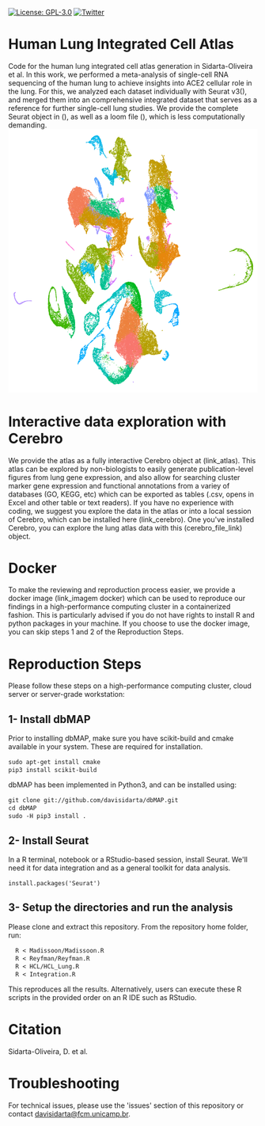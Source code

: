 [![License: GPL-3.0](https://img.shields.io/badge/License-GNU--GLP%20v3.0-green.svg)](https://opensource.org/licenses/GPL-3.0)
[![Twitter](https://img.shields.io/twitter/url/https/twitter.com/DaviSidarta.svg?label=Follow%20%40DaviSidarta&style=social)](https://twitter.com/DaviSidarta)


# Human Lung Integrated Cell Atlas
  Code for the human lung integrated cell atlas generation in Sidarta-Oliveira et al. In this work, we performed a meta-analysis of single-cell RNA sequencing of the human lung to achieve insights into ACE2 cellular role in the lung. For this, we analyzed each dataset individually with Seurat v3(), and merged them into an comprehensive integrated dataset that serves as a reference for further single-cell lung studies. We provide the complete Seurat object in (), as well as a loom file (), which is less computationally demanding. 
    ![Human Lung Integrated Cell Atlas](https://github.com/davisidarta/humanlung/blob/master/Lung.png)


# Interactive data exploration with Cerebro
  We provide the atlas as a fully interactive Cerebro object at (link_atlas). This atlas can be explored by non-biologists to easily generate publication-level figures from lung gene expression, and also allow for searching cluster marker gene expression and functional annotations from a variey of databases (GO, KEGG, etc) which can be exported as tables (.csv, opens in Excel and other table or text readers). If you have no experience with coding, we suggest you explore the data in the atlas or into a local session of Cerebro, which can be installed here (link_cerebro). One you've installed Cerebro, you can explore the lung atlas data with this (cerebro_file_link) object. 

# Docker 
  To make the reviewing and reproduction process easier, we provide a docker image (link_imagem docker) which can be used to reproduce our findings in a high-performance computing cluster in a containerized fashion. This is particularly advised if you do not have rights to install R and python packages in your machine. If you choose to use the docker image, you can skip steps 1 and 2 of the Reproduction Steps.

# Reproduction Steps
  Please follow these steps on a high-performance computing cluster, cloud server or server-grade workstation:
  
## 1- Install dbMAP
  Prior to installing dbMAP, make sure you have scikit-build and cmake available in your system. These are required for installation.
  ```
  sudo apt-get install cmake
  pip3 install scikit-build
  ```
dbMAP has been implemented in Python3, and can be installed using:

```
git clone git://github.com/davisidarta/dbMAP.git
cd dbMAP
sudo -H pip3 install .
```
## 2- Install Seurat
  In a R terminal, notebook or a RStudio-based session, install Seurat. We'll need it for data integration and as a general toolkit for data analysis.

```
install.packages('Seurat')
```
## 3- Setup the directories and run the analysis
  
  Please clone and extract this repository. From the repository home folder, run:
  
```  
  R < Madissoon/Madissoon.R
  R < Reyfman/Reyfman.R
  R < HCL/HCL_Lung.R
  R < Integration.R
 ```  
  This reproduces all the results. Alternatively, users can execute these R scripts in the provided order on an R IDE such as RStudio.
 
# Citation
Sidarta-Oliveira, D. et al. 

# Troubleshooting
  For technical issues, please use the 'issues' section of this repository or contact davisidarta@fcm.unicamp.br. 

